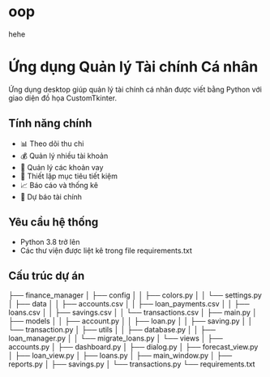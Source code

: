 # oop
hehe
# Ứng dụng Quản lý Tài chính Cá nhân

Ứng dụng desktop giúp quản lý tài chính cá nhân được viết bằng Python với giao diện đồ họa CustomTkinter.

## Tính năng chính

- 📊 Theo dõi thu chi
- 💰 Quản lý nhiều tài khoản 
- 💸 Quản lý các khoản vay
- 🎯 Thiết lập mục tiêu tiết kiệm
- 📈 Báo cáo và thống kê
- 🔮 Dự báo tài chính

## Yêu cầu hệ thống

- Python 3.8 trở lên
- Các thư viện được liệt kê trong file requirements.txt

## Cấu trúc dự án
├── finance_manager
│   ├── config
│   │   ├── colors.py
│   │   └── settings.py
│   ├── data
│   │   ├── accounts.csv
│   │   ├── loan_payments.csv
│   │   ├── loans.csv
│   │   ├── savings.csv
│   │   └── transactions.csv
│   ├── main.py
│   ├── models
│   │   ├── account.py
│   │   ├── loan.py
│   │   ├── saving.py
│   │   └── transaction.py
│   ├── utils
│   │   ├── database.py
│   │   ├── loan_manager.py
│   │   └── migrate_loans.py
│   └── views
│       ├── accounts.py
│       ├── dashboard.py
│       ├── dialog.py
│       ├── forecast_view.py
│       ├── loan_view.py
│       ├── loans.py
│       ├── main_window.py
│       ├── reports.py
│       ├── savings.py
│       └── transactions.py
└── requirements.txt

